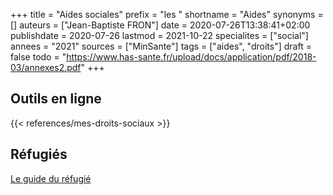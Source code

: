+++
title = "Aides sociales"
prefix = "les "
shortname = "Aides"
synonyms = []
auteurs = ["Jean-Baptiste FRON"]
date = 2020-07-26T13:38:41+02:00
publishdate = 2020-07-26
lastmod = 2021-10-22
specialites = ["social"]
annees = "2021"
sources = ["MinSante"]
tags = ["aides", "droits"]
draft = false
todo = "https://www.has-sante.fr/upload/docs/application/pdf/2018-03/annexes2.pdf"
+++

## Outils en ligne

{{< references/mes-droits-sociaux >}}

## Réfugiés

[Le guide du réfugié](https://leguidedurefugie.com/pdf/guide-du-refugie-version-fr.pdf)
